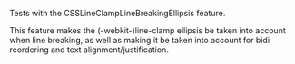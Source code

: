 Tests with the CSSLineClampLineBreakingEllipsis feature.

This feature makes the (-webkit-)line-clamp ellipsis be taken into account when
line breaking, as well as making it be taken into account for bidi reordering
and text alignment/justification.
